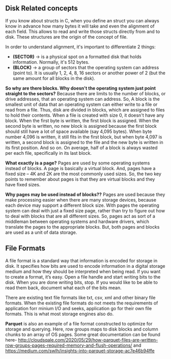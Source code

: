 ## Disk Related concepts ##
If you know about structs in C, when you define an struct you can always know in advance how many bytes it will take and even the alignment of each field. This allows to read and write those structs directly from and to disk.
These structures are the origin of the concept of file.

In order to understand alignment, it's important to differentiate 2 things:
  - **(SECTOR)**  -> is a physical spot on a formatted disk that holds information. Normally, it's 512 bytes.
  - **(BLOCK)** -> a group of sectors that the operating system can address (point to). It is usually 1, 2, 4, 8, 16 sectors or another power of 2 (but the same amount for all blocks in the disk).

**So why are there blocks. Why doesn't the operating system just point straight to the sectors?**
Because there are limits to the number of blocks, or drive addresses, that an operating system can address. So, A block is the smallest unit of data that an operating system can either write to a file or read from a file.
Thus, disk are divided in blocks, which are assigned to files to hold their contents. When a file is created with size 0, it doesn't have any block. When the first byte is written, the first block is assigned. When the second byte is written, no new block is assigned because the first block should still have a lot of space available (say 4,095 bytes). When byte number 4,096 is written, it still fits in the first block, but when byte 4,097 is written, a second block is assigned to the file and the new byte is written in its first position. And so on. On average, half of a block is always wasted per each file, specifically in its last block.

**What exactly is a page?**
Pages are used by some operating systems instead of blocks. A page is basically a virtual block. And, pages have a fixed size – 4K and 2K are the most commonly used sizes. So, the two key points to remember about pages is that they are virtual blocks and they have fixed sizes.

**Why pages may be used instead of blocks??**
Pages are used because they make processing easier when there are many storage devices, because each device may support a different block size. With pages the operating system can deal with just a fixed size page, rather than try to figure out how to deal with blocks that are all different sizes. So, pages act as sort of a middleman between operating systems and hardware drivers, which translate the pages to the appropriate blocks. But, both pages and blocks are used as a unit of data storage.

## File Formats ##
A file format is a standard way that information is encoded for storage in disk. It specifies how bits are used to encode information in a digital storage medium and how they should be interpreted when being read. If you want to create a format, it’s easy. Open a file handle and start writing bits to the disk. When you are done writing bits, stop. If you would like to be able to read them back, document what each of the bits mean.

There are existing text file formats like txt, csv, xml and other binary file formats. When the existing file formats do not meets the requirements of application forr minium I/O and seeks, application go for their own file formats. This is what most storage engines also do.

**Parquet** is also an example of a file format constructed to optimize for storage and querying. Here, row groups maps to disk blocks and column chunks to an array of OS pages.
Some great documentation can be found here- http://cloudsqale.com/2020/05/29/how-parquet-files-are-written-row-groups-pages-required-memory-and-flush-operations/
and https://medium.com/swlh/insights-into-parquet-storage-ac7e46b94ffe

